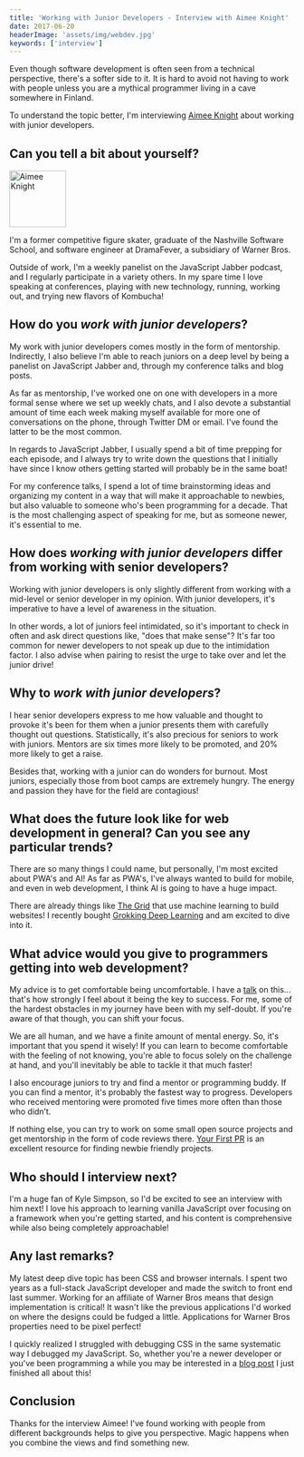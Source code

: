 ```yaml
---
title: 'Working with Junior Developers - Interview with Aimee Knight'
date: 2017-06-20
headerImage: 'assets/img/webdev.jpg'
keywords: ['interview']
---
```


Even though software development is often seen from a technical perspective, there's a softer side to it. It is hard to avoid not having to work with people unless you are a mythical programmer living in a cave somewhere in Finland.

To understand the topic better, I'm interviewing [Aimee Knight](https://twitter.com/aimee_knight) about working with junior developers.

## Can you tell a bit about yourself?

<p>
<span class="author">
  <img src="https://avatars1.githubusercontent.com/u/2165184?v=3&s=460" alt="Aimee Knight" class="author" width="100" height="100" />
</span>

I'm a former competitive figure skater, graduate of the Nashville Software School, and software engineer at DramaFever, a subsidiary of Warner Bros.
</p>

Outside of work, I'm a weekly panelist on the JavaScript Jabber podcast, and I regularly participate in a variety others. In my spare time I love speaking at conferences, playing with new technology, running, working out, and trying new flavors of Kombucha!

## How do you *work with junior developers*?

My work with junior developers comes mostly in the form of mentorship. Indirectly, I also believe I'm able to reach juniors on a deep level by being a panelist on JavaScript Jabber and, through my conference talks and blog posts.

As far as mentorship, I've worked one on one with developers in a more formal sense where we set up weekly chats, and I also devote a substantial amount of time each week making myself available for more one of conversations on the phone, through Twitter DM or email. I've found the latter to be the most common.

In regards to JavaScript Jabber, I usually spend a bit of time prepping for each episode, and I always try to write down the questions that I initially have since I know others getting started will probably be in the same boat!

For my conference talks, I spend a lot of time brainstorming ideas and organizing my content in a way that will make it approachable to newbies, but also valuable to someone who's been programming for a decade. That is the most challenging aspect of speaking for me, but as someone newer, it's essential to me.

## How does *working with junior developers* differ from working with senior developers?

Working with junior developers is only slightly different from working with a mid-level or senior developer in my opinion. With junior developers, it's imperative to have a level of awareness in the situation.

In other words, a lot of juniors feel intimidated, so it's important to check in often and ask direct questions like, "does that make sense"? It's far too common for newer developers to not speak up due to the intimidation factor. I also advise when pairing to resist the urge to take over and let the junior drive!

## Why to *work with junior developers*?

I hear senior developers express to me how valuable and thought to provoke it's been for them when a junior presents them with carefully thought out questions. Statistically, it's also precious for seniors to work with juniors. Mentors are six times more likely to be promoted, and 20% more likely to get a raise.

Besides that, working with a junior can do wonders for burnout. Most juniors, especially those from boot camps are extremely hungry. The energy and passion they have for the field are contagious!

## What does the future look like for web development in general? Can you see any particular trends?

There are so many things I could name, but personally, I'm most excited about PWA's and AI! As far as PWA's, I've always wanted to build for mobile, and even in web development, I think AI is going to have a huge impact.

There are already things like [The Grid](https://www.youtube.com/embed/aEfpARsP8Fg?rel=0#) that use machine learning to build websites! I recently bought [Grokking Deep Learning](https://www.manning.com/books/grokking-deep-learning) and am excited to dive into it.

## What advice would you give to programmers getting into web development?

My advice is to get comfortable being uncomfortable. I have a [talk](https://youtu.be/B22o_yeDE_s) on this... that's how strongly I feel about it being the key to success. For me, some of the hardest obstacles in my journey have been with my self-doubt. If you're aware of that though, you can shift your focus.

We are all human, and we have a finite amount of mental energy. So, it's important that you spend it wisely! If you can learn to become comfortable with the feeling of not knowing, you're able to focus solely on the challenge at hand, and you'll inevitably be able to tackle it that much faster!

I also encourage juniors to try and find a mentor or programming buddy. If you can find a mentor, it's probably the fastest way to progress. Developers who received mentoring were promoted five times more often than those who didn’t.

If nothing else, you can try to work on some small open source projects and get mentorship in the form of code reviews there. [Your First PR](https://yourfirstpr.github.io/) is an excellent resource for finding newbie friendly projects.

## Who should I interview next?

I'm a huge fan of Kyle Simpson, so I'd be excited to see an interview with him next! I love his approach to learning vanilla JavaScript over focusing on a framework when you're getting started, and his content is comprehensive while also being completely approachable!

## Any last remarks?

My latest deep dive topic has been CSS and browser internals. I spent two years as a full-stack JavaScript developer and made the switch to front end last summer. Working for an affiliate of Warner Bros means that design implementation is critical! It wasn't like the previous applications I'd worked on where the designs could be fudged a little. Applications for Warner Bros properties need to be pixel perfect!

I quickly realized I struggled with debugging CSS in the same systematic way I debugged my JavaScript. So, whether you're a newer developer or you've been programming a while you may be interested in a [blog post](http://www.aimeemarieknight.com/It's-Not-Dark-Magic-Pulling-Back-the-Curtains-From-Your-Stylesheets/) I just finished all about this!

## Conclusion

Thanks for the interview Aimee! I've found working with people from different backgrounds helps to give you perspective. Magic happens when you combine the views and find something new.
